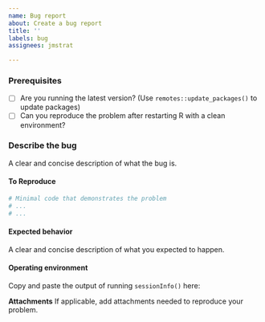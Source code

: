 ```yaml
---
name: Bug report
about: Create a bug report
title: ''
labels: bug
assignees: jmstrat

---
```


### Prerequisites

* [ ] Are you running the latest version?
      (Use `remotes::update_packages()` to update packages)
* [ ] Can you reproduce the problem after restarting R with a clean environment?

### Describe the bug

A clear and concise description of what the bug is.

#### To Reproduce

```R
# Minimal code that demonstrates the problem
# ...
# ...
```

#### Expected behavior
A clear and concise description of what you expected to happen.

#### Operating environment

Copy and paste the output of running `sessionInfo()` here:


**Attachments**
If applicable, add attachments needed to reproduce your problem.

